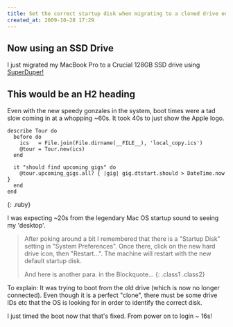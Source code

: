 ```yaml
---
title: Set the correct startup disk when migrating to a cloned drive on Mac OS
created_at: 2009-10-28 17:29
---
```


## Now using an SSD Drive

I just migrated my MacBook Pro to a Crucial 128GB SSD drive using
[SuperDuper!](http://www.shirt-pocket.com/SuperDuper/SuperDuperDescription.html)

## This would be an H2 heading

Even with the new speedy gonzales in the system, boot times were a tad slow coming in at a whopping ~60s. It
took 40s to just show the Apple logo.

~~~~
describe Tour do
  before do
    ics   = File.join(File.dirname(__FILE__), 'local_copy.ics')
    @tour = Tour.new(ics)
  end

  it "should find upcoming gigs" do
    @tour.upcoming_gigs.all? { |gig| gig.dtstart.should > DateTime.now }
  end
end
~~~~
{: .ruby}

I was expecting ~20s from the legendary Mac OS startup sound to seeing my 'desktop'.

> After poking around a bit I remembered that there is a "Startup Disk" setting in "System Preferences". Once
> there, click on the new hard drive icon, then "Restart...". The machine will restart with the new default
> startup disk.
>
> And here is another para. in the Blockquote...
{: .class1 .class2}


To explain: It was trying to boot from the old drive (which is now no longer connected). Even though it is a
perfect "clone", there must be some drive IDs etc that the OS is looking for in order to identify the correct
disk.

I just timed the boot now that that's fixed. From power on to login ~ 16s!

